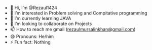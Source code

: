- 👋 Hi, I’m @Rezaul1424
- 👀 I’m interested in Problem solving and Compitative programming
- 🌱 I’m currently learning JAVA
- 💞️ I’m looking to collaborate on Projects
- 📫 How to reach me gmail (rezaulmursalinkhan@gmail.com)
- 😄 Pronouns: He/him
- ⚡ Fun fact: Nothing

<!---
Rezaul1424/Rezaul1424 is a ✨ special ✨ repository because its `README.md` (this file) appears on your GitHub profile.
You can click the Preview link to take a look at your changes.
--->
